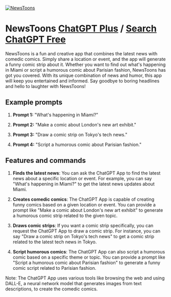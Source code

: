 
[![NewsToons](https://files.oaiusercontent.com/file-1g1fkB4O2PBpm3WLBpMEkZpM?se=2123-10-17T19%3A29%3A49Z&sp=r&sv=2021-08-06&sr=b&rscc=max-age%3D31536000%2C%20immutable&rscd=attachment%3B%20filename%3Dca8580c9-e045-488f-a496-101f25f93d2f.png&sig=fW/wxLgp7zhI1VYO2KTC4oqC8EYDTX0N4WtLSSGsGck%3D)](https://chat.openai.com/g/g-x2Ds08v5j-newstoons)

# NewsToons [ChatGPT Plus](https://chat.openai.com/g/g-x2Ds08v5j-newstoons) / [Search ChatGPT Free](https://gptcall.net/index.html#/?search=NewsToons)

NewsToons is a fun and creative app that combines the latest news with comedic comics. Simply share a location or event, and the app will generate a funny comic strip about it. Whether you want to find out what's happening in Miami or script a humorous comic about Parisian fashion, NewsToons has got you covered. With its unique combination of news and humor, this app will keep you entertained and informed. Say goodbye to boring headlines and hello to laughter with NewsToons!

## Example prompts

1. **Prompt 1:** "What's happening in Miami?"

2. **Prompt 2:** "Make a comic about London's new art exhibit."

3. **Prompt 3:** "Draw a comic strip on Tokyo's tech news."

4. **Prompt 4:** "Script a humorous comic about Parisian fashion."


## Features and commands

1. **Finds the latest news**: You can ask the ChatGPT App to find the latest news about a specific location or event. For example, you can say "What's happening in Miami?" to get the latest news updates about Miami.

2. **Creates comedic comics**: The ChatGPT App is capable of creating funny comics based on a given location or event. You can provide a prompt like "Make a comic about London's new art exhibit" to generate a humorous comic strip related to the given topic.

3. **Draws comic strips**: If you want a comic strip specifically, you can request the ChatGPT App to draw a comic strip. For instance, you can say "Draw a comic strip on Tokyo's tech news" to get a comic strip related to the latest tech news in Tokyo.

4. **Script humorous comics**: The ChatGPT App can also script a humorous comic based on a specific theme or topic. You can provide a prompt like "Script a humorous comic about Parisian fashion" to generate a funny comic script related to Parisian fashion.

Note: The ChatGPT App uses various tools like browsing the web and using DALL-E, a neural network model that generates images from text descriptions, to create the comedic comics.


